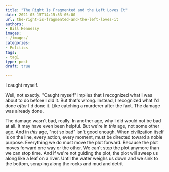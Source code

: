 ```yaml
---
title: "The Right Is Fragmented and the Left Loves It"
date: 2021-05-15T14:15:53-05:00
url: the-right-is-fragmented-and-the-left-loves-it
authors: 
- Bill Hennessy
images: 
- /images/
categories: 
- Politics
tags: 
- tag1
type: post
draft: true

---
```


I caught myself. 

Well, not exactly. "Caught myself" implies that I recognized what I was about to do before I did it. But that's wrong. Instead, I recognized what I'd done *after* I'd done it. Like catching a murderer after the fact. The damage was already done. 

The damage wasn't bad, really. In another age, why I did would not be bad at all. It may have even been helpful. But we're in *this* age, not some other age. And in *this* age, "not so bad" isn't good enough. When civilization itself is on the line, every action, every moment, must be directed toward a noble purpose. Everything we do must move the plot forward. Because the plot moves forward one way or the other. We can't stop the plot anymore than we can stop time. And if we're not guiding the plot, the plot will sweep us along like a leaf on a river. Until the water weighs us down and we sink to the bottom, scraping along the rocks and mud and detrit
<!--stackedit_data:
eyJoaXN0b3J5IjpbLTExOTA0NTE4MjBdfQ==
-->